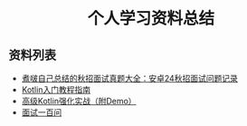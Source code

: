 <div align=center>
    <h1>个人学习资料总结</h1>
</div>

## 资料列表

- [煮啵自己总结的秋招面试真题大全：安卓24秋招面试问题记录](./安卓24秋招面试问题记录.xlsx)
- [Kotlin入门教程指南](./Kotlin入门教程指南.pdf)
- [高级Kotlin强化实战（附Demo）](./高级Kotlin强化实战（附Demo）.pdf)
- [面试一百问](./面试一百问.md)


